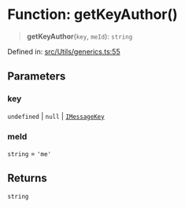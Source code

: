 # Function: getKeyAuthor()

> **getKeyAuthor**(`key`, `meId`): `string`

Defined in: [src/Utils/generics.ts:55](https://github.com/Fokusdotid/Baileys/blob/f4c7971f59af0b012f8de667e7a21ae12f7bbf19/src/Utils/generics.ts#L55)

## Parameters

### key

`undefined` | `null` | [`IMessageKey`](../namespaces/proto/interfaces/IMessageKey.md)

### meId

`string` = `'me'`

## Returns

`string`
